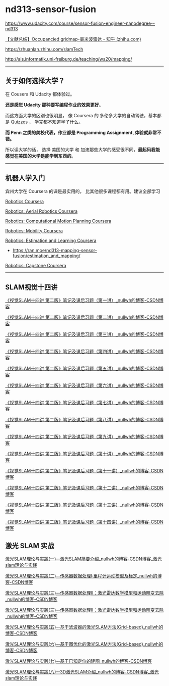 # nd313-sensor-fusion

<https://www.udacity.com/course/sensor-fusion-engineer-nanodegree--nd313>

[【文献总结】Occupancied gridmap-毫米波雷达 - 知乎 (zhihu.com)](https://zhuanlan.zhihu.com/p/110223867)

<https://zhuanlan.zhihu.com/slamTech>

<http://ais.informatik.uni-freiburg.de/teaching/ws20/mapping/>





---

## 关于如何选择大学？

在 Cousera 和 Udacity 都体验过。

**还是感觉 Udacity 那种要写编程作业的效果更好**。

而这方面大学的区别也很明显， 像 Coursera 的 多伦多大学的自动驾驶，基本都是 Quizzes ， 学完都不知道学了什么。

**而 Penn 之类的美校代表，作业都是 Programming Assignment,  体验就非常不错。** 

所以读大学的话， 选择 美国的大学 和 加澳那些大学的感受很不同，**最起码我能感觉在美国的大学是能学到东西的**。

---

## 机器人学入门

宾州大学在 Coursera 的课是最实用的， 比其他很多课程都有用。建议全部学习

[Robotics  Coursera](https://www.coursera.org/specializations/robotics) 

[Robotics: Aerial Robotics  Coursera](https://www.coursera.org/learn/robotics-flight?specialization=robotics)

[Robotics: Computational Motion Planning  Coursera](https://www.coursera.org/learn/robotics-motion-planning?specialization=robotics)

[Robotics: Mobility  Coursera](https://www.coursera.org/learn/robotics-mobility?specialization=robotics)

[Robotics: Estimation and Learning  Coursera](https://www.coursera.org/learn/robotics-learning?specialization=robotics)

- <https://ran.moe/nd313-mapping-sensor-fusion/estimation_and_mapping/>

[Robotics: Capstone Coursera](https://www.coursera.org/learn/robotics-capstone?specialization=robotics)





---

## SLAM视觉十四讲

[《视觉SLAM十四讲 第二版》笔记及课后习题（第一讲）_nullwh的博客-CSDN博客](https://blog.csdn.net/weixin_43619346/article/details/103181076?spm=1001.2014.3001.5502)

[《视觉SLAM十四讲 第二版》笔记及课后习题（第二讲）_nullwh的博客-CSDN博客](https://blog.csdn.net/weixin_43619346/article/details/103183262?spm=1001.2014.3001.5502)

[《视觉SLAM十四讲 第二版》笔记及课后习题（第三讲）_nullwh的博客-CSDN博客](https://blog.csdn.net/weixin_43619346/article/details/103186005?spm=1001.2014.3001.5502)

[《视觉SLAM十四讲 第二版》笔记及课后习题（第四讲）_nullwh的博客-CSDN博客](https://blog.csdn.net/weixin_43619346/article/details/103197189?spm=1001.2014.3001.5502)

[《视觉SLAM十四讲 第二版》笔记及课后习题（第五讲）_nullwh的博客-CSDN博客](https://blog.csdn.net/weixin_43619346/article/details/103198497?spm=1001.2014.3001.5502)

[《视觉SLAM十四讲 第二版》笔记及课后习题（第六讲）_nullwh的博客-CSDN博客](https://blog.csdn.net/weixin_43619346/article/details/103201588?spm=1001.2014.3001.5502)

[《视觉SLAM十四讲 第二版》笔记及课后习题（第七讲）_nullwh的博客-CSDN博客](https://blog.csdn.net/weixin_43619346/article/details/103213752?spm=1001.2014.3001.5502)

[《视觉SLAM十四讲 第二版》笔记及课后习题（第八讲）_nullwh的博客-CSDN博客](https://blog.csdn.net/weixin_43619346/article/details/103218214?spm=1001.2014.3001.5502)

[《视觉SLAM十四讲 第二版》笔记及课后习题（第九讲）_nullwh的博客-CSDN博客](https://blog.csdn.net/weixin_43619346/article/details/103218738?spm=1001.2014.3001.5502)

[《视觉SLAM十四讲 第二版》笔记及课后习题（第十讲）_nullwh的博客-CSDN博客](https://blog.csdn.net/weixin_43619346/article/details/103219420?spm=1001.2014.3001.5502)

[《视觉SLAM十四讲 第二版》笔记及课后习题（第十一讲）_nullwh的博客-CSDN博客](https://blog.csdn.net/weixin_43619346/article/details/103219544?spm=1001.2014.3001.5502)

[《视觉SLAM十四讲 第二版》笔记及课后习题（第十二讲）_nullwh的博客-CSDN博客](https://blog.csdn.net/weixin_43619346/article/details/103219551?spm=1001.2014.3001.5502)

[《视觉SLAM十四讲 第二版》笔记及课后习题（第十三讲）_nullwh的博客-CSDN博客](https://blog.csdn.net/weixin_43619346/article/details/103219558?spm=1001.2014.3001.5502)

[《视觉SLAM十四讲 第二版》笔记及课后习题（第十四讲）_nullwh的博客-CSDN博客](https://blog.csdn.net/weixin_43619346/article/details/103219568?spm=1001.2014.3001.5502)





## 激光 SLAM 实战

[激光SLAM理论与实践(一)--激光SLAM简要介绍_nullwh的博客-CSDN博客_激光slam理论与实践](https://blog.csdn.net/weixin_43619346/article/details/105997806?spm=1001.2014.3001.5502)

[激光SLAM理论与实践(二)--传感器数据处理I:里程计运动模型及标定_nullwh的博客-CSDN博客](https://blog.csdn.net/weixin_43619346/article/details/106663346?spm=1001.2014.3001.5502)

[激光SLAM理论与实践(三)--传感器数据处理II：激光雷达数学模型和运动畸变去除_nullwh的博客-CSDN博客](https://blog.csdn.net/weixin_43619346/article/details/106665266?spm=1001.2014.3001.5502)

[激光SLAM理论与实践(三)--传感器数据处理II：激光雷达数学模型和运动畸变去除_nullwh的博客-CSDN博客](https://blog.csdn.net/weixin_43619346/article/details/106665266?spm=1001.2014.3001.5502)

[激光SLAM理论与实践(五)--基于滤波器的激光SLAM方法(Grid-based)_nullwh的博客-CSDN博客](https://blog.csdn.net/weixin_43619346/article/details/106666125?spm=1001.2014.3001.5502)

[激光SLAM理论与实践(六)--基于图优化的激光SLAM方法(Grid-based)_nullwh的博客-CSDN博客](https://blog.csdn.net/weixin_43619346/article/details/106666314?spm=1001.2014.3001.5502)

[激光SLAM理论与实践(七)--基于已知定位的建图_nullwh的博客-CSDN博客](https://blog.csdn.net/weixin_43619346/article/details/106667137?spm=1001.2014.3001.5502)

[激光SLAM理论与实践(八)--3D激光SLAM介绍_nullwh的博客-CSDN博客_激光slam理论与实践](https://blog.csdn.net/weixin_43619346/article/details/106667848?spm=1001.2014.3001.5502)

